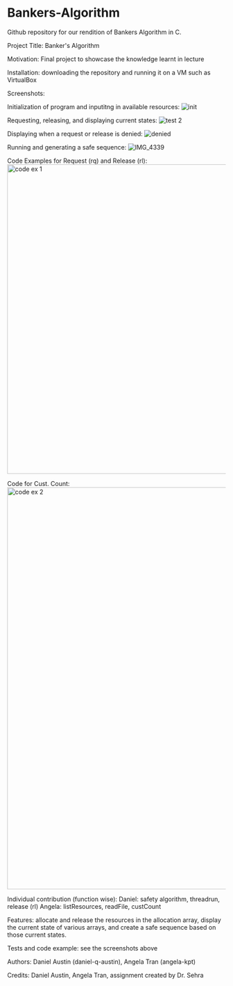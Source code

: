 # Bankers-Algorithm
Github repository for our rendition of Bankers Algorithm in C. 

Project Title: Banker's Algorithm

Motivation: Final project to showcase the knowledge learnt in lecture

Installation: downloading the repository and running it on a VM such as VirtualBox

Screenshots:

Initialization of program and inputitng in available resources:
![init](https://user-images.githubusercontent.com/31706614/88752863-e808a880-d128-11ea-8055-e52562cbdbdf.JPG)

Requesting, releasing, and displaying current states:
![test 2](https://user-images.githubusercontent.com/31706614/88752897-f656c480-d128-11ea-9418-7c0ea762b330.JPG)

Displaying when a request or release is denied:
![denied](https://user-images.githubusercontent.com/31706614/88752899-f787f180-d128-11ea-87ea-4668526c997b.JPG)

Running and generating a safe sequence:
![IMG_4339](https://user-images.githubusercontent.com/31706614/88752904-f8b91e80-d128-11ea-8ba8-1a82a67c9e93.jpg)

Code Examples for Request (rq) and Release (rl):
<img width="712" alt="code ex 1" src="https://user-images.githubusercontent.com/31706614/88753369-facfad00-d129-11ea-82df-86054e77a398.png">

Code for Cust. Count:
<img width="925" alt="code ex 2" src="https://user-images.githubusercontent.com/31706614/88753371-fb684380-d129-11ea-95ac-32ad7d237987.png">

Individual contribution (function wise):
Daniel: safety algorithm, threadrun, release (rl)
Angela: listResources, readFile, custCount

Features: allocate and release the resources in the allocation array, display the current state of various arrays, and create a safe sequence based on those current states.

Tests and code example: see the screenshots above

Authors: Daniel Austin (daniel-q-austin), Angela Tran (angela-kpt)

Credits: Daniel Austin, Angela Tran, assignment created by Dr. Sehra
